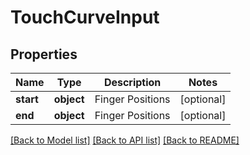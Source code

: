 # TouchCurveInput



## Properties
Name | Type | Description | Notes
------------ | ------------- | ------------- | -------------
**start** | **object** | Finger Positions | [optional] 
**end** | **object** | Finger Positions | [optional] 

[[Back to Model list]](../README.md#documentation-for-models) [[Back to API list]](../README.md#documentation-for-api-endpoints) [[Back to README]](../README.md)


